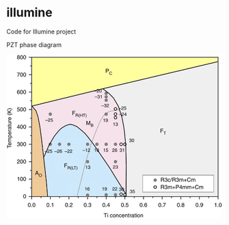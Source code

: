 # illumine
Code for Illumine project

PZT phase diagram

![PZT Phase Diagram](pzt_phase_diagram.png)
